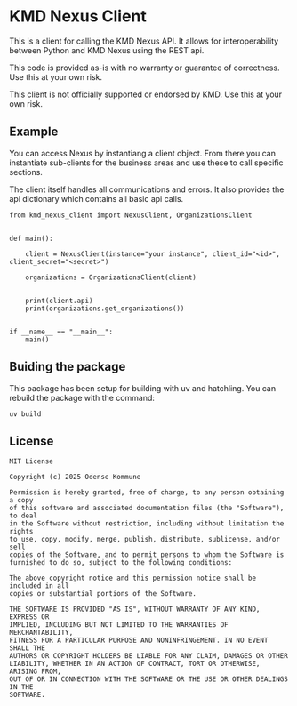 # KMD Nexus Client

This is a client for calling the KMD Nexus API. It allows for interoperability between Python and KMD Nexus using the REST api.

This code is provided as-is with no warranty or guarantee of correctness. Use this at your own risk.

This client is not officially supported or endorsed by KMD. Use this at your own risk.

## Example

You can access Nexus by instantiang a client object. From there you can instantiate sub-clients for the business areas and use these to call specific sections.

The client itself handles all communications and errors. It also provides the api dictionary which contains all basic api calls.


```code
from kmd_nexus_client import NexusClient, OrganizationsClient


def main():
    
    client = NexusClient(instance="your instance", client_id="<id>", client_secret="<secret>")
    
    organizations = OrganizationsClient(client)
    
    
    print(client.api)
    print(organizations.get_organizations())


if __name__ == "__main__":
    main()
```

## Buiding the package

This package has been setup for building with uv and hatchling. You can rebuild the package with the command:

```
uv build
```



## License

```
MIT License

Copyright (c) 2025 Odense Kommune

Permission is hereby granted, free of charge, to any person obtaining a copy
of this software and associated documentation files (the "Software"), to deal
in the Software without restriction, including without limitation the rights
to use, copy, modify, merge, publish, distribute, sublicense, and/or sell
copies of the Software, and to permit persons to whom the Software is
furnished to do so, subject to the following conditions:

The above copyright notice and this permission notice shall be included in all
copies or substantial portions of the Software.

THE SOFTWARE IS PROVIDED "AS IS", WITHOUT WARRANTY OF ANY KIND, EXPRESS OR
IMPLIED, INCLUDING BUT NOT LIMITED TO THE WARRANTIES OF MERCHANTABILITY,
FITNESS FOR A PARTICULAR PURPOSE AND NONINFRINGEMENT. IN NO EVENT SHALL THE
AUTHORS OR COPYRIGHT HOLDERS BE LIABLE FOR ANY CLAIM, DAMAGES OR OTHER
LIABILITY, WHETHER IN AN ACTION OF CONTRACT, TORT OR OTHERWISE, ARISING FROM,
OUT OF OR IN CONNECTION WITH THE SOFTWARE OR THE USE OR OTHER DEALINGS IN THE
SOFTWARE.
```

